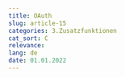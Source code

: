 ```yaml
---
title: OAuth
slug: article-15
categories: 3.Zusatzfunktionen
cat_sort: C
relevance: 
lang: de
date: 01.01.2022
---
```

